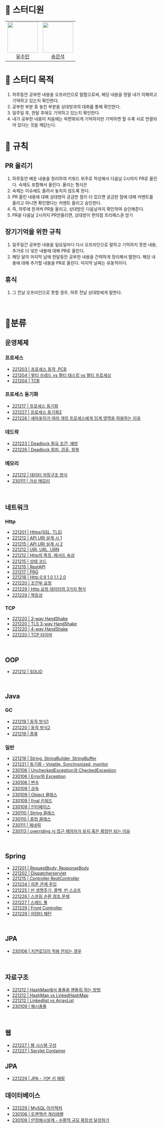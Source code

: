 # 🌱 스터디원

<table>
  <tr>
    <td align="center">
      <a href="https://github.com/sue4869">
        <img src="https://avatars.githubusercontent.com/u/68679529?v=4" width="100px;" />
        <br />
        유수민
      </a>
    </td>
    <td align="center">
      <a href="https://github.com/tilsong">
        <img src="https://avatars.githubusercontent.com/u/37373826?v=4" width="100px;" />
        <br />
        송은석
      </a>
    </td>
</table>

# 📌 스터디 목적
1) 하루동안 공부한 내용을 오프라인으로 말함으로써, 해당 내용을 정말 내가 이해하고 기억하고 있는지 확인한다. 
2) 공부한 부분 중 놓친 부분을 상대방과의 대화를 통해 확인한다. 
3) 일주일 후, 한달 후에도 기억하고 있는지 확인한다. 
4) 내가 공부한 내용이 처음에는 파편화되게 기억하지만 기억하면 할 수록 서로 연결되어 있다는 것을 깨닫는다. 

# 🔔 규칙
## PR 올리기
1) 하루동안 배운 내용을 정리하여 키워드 위주로 작성해서 다음날 2시까지 PR로 올린다. 숙제도 포함해서 올린다. 올리는 형식은 
2) 숙제는 이슈에도 올려서 놓치지 않도록 한다. 
3) PR 올린 내용에 대해 상대방이 궁금한 점이 더 있으면 궁금한 점에 대해 커멘트를 올리고 아니면 확인했다는 커멘트 올리고 승인한다. 
4) 즉, 하루에 한개씩 PR을 올리고, 상대방은 다음날까지 확인하여 승인해준다. 
5) PR을 다음날 2시까지 PR안올리면, 상대방이 편의점 프리패스권 얻기

## 장기기억을 위한 규칙
1) 일주일간 공부한 내용을 일요일마다 다시 오프라인으로 말하고 기억하지 못한 내용, 추가로 더 넣은 내용에 대해 PR로 올린다. 
2) 해당 달의 마지막 날에 한달동안 공부한 내용을 간략하게 정리해서 말한다. 해당 내용에 대해 추가할 내용을 PR로 올린다. 마지막 날짜는 유동적이다.

## 휴식
1) 그 전날 오프라인으로 못할 경우, 하루 전날 상대방에게 말한다. 

<br>



# 🐳분류



## 운영체제

### 프로세스
*  [221203 | 프로세스 동작, PCB](https://github.com/sue4869/memoryTalking/blob/main/2022/12/Day03/sumin.pdf)
*  [221204 | 멀티 쓰레드 vs 멀티 태스킹 vs 멀티 프로세싱](https://github.com/sue4869/memoryTalking/blob/main/2022/12/Day03/sumin.pdf)
*  [221204 | TCB ](https://github.com/sue4869/memoryTalking/blob/main/2022/12/Day03/sumin.pdf)

### 프로세스 동기화
*  [221217 | 프로세스 동기화](https://github.com/sue4869/memoryTalking/blob/main/2022/12/Day17/eunseok.pdf)
*  [221227 | 프로세스 동기화2](https://github.com/sue4869/memoryTalking/blob/main/2022/12/Day27/sumin1227.pdf)
*  [221226 | 세마포어가 여러 개의 프로세스에게 임계 영역을 허용하는 이유](https://github.com/sue4869/memoryTalking/blob/main/2022/12/Day03/sumin.pdf)

### 데드락
*  [221223 | Deadlock 필요 조건, 예방](https://github.com/sue4869/memoryTalking/blob/main/2022/12/Day23/eunseok.pdf)
*  [221226 | Deadlock 회피, 검출, 회복](https://github.com/sue4869/memoryTalking/blob/main/2022/12/Day03/sumin.pdf)

### 메모리
*  [221212 | 데이터 저장구조 방식](https://github.com/sue4869/memoryTalking/blob/main/2022/12/Day03/sumin.pdf)
*  [230111 | 가상 메모리](https://github.com/sue4869/memoryTalking/blob/main/2023/01/2주차/Day11/eunseok.pdf)

<br>

## 네트워크
### Http
*  [221201 | Https(SSL, TLS)](https://github.com/sue4869/memoryTalking/blob/main/2022/12/Day01/sumin.pdf)
*  [221212 | API URI 설계 시 1](https://github.com/sue4869/memoryTalking/blob/main/2022/12/Day12/eunseok.pdf) 
*  [221215 | API URI 설계 시 2](https://github.com/sue4869/memoryTalking/blob/main/2022/12/Day15/eunseok.pdf)
*  [221212 | URI, URL, URN](https://github.com/sue4869/memoryTalking/blob/main/2022/12/Day12/eunseok.pdf)
*  [221212 | Http의 특징, 메서드 속성](https://github.com/sue4869/memoryTalking/blob/main/2022/12/Day12/eunseok.pdf)
*  [221215 | 상태 코드](https://github.com/sue4869/memoryTalking/blob/main/2022/12/Day15/eunseok.pdf)
*  [221215 | RestAPI](https://github.com/sue4869/memoryTalking/blob/main/2022/12/Day15/sumin.pdf)
*  [221217 | PRG](https://github.com/sue4869/memoryTalking/blob/main/2022/12/Day17/eunseok.pdf)
*  [221218 | Http 0.9 1.0 1.1 2.0](https://github.com/sue4869/memoryTalking/blob/main/2022/12/Day18/eunseok.pdf)
*  [221220 | 조건부 요청](https://github.com/sue4869/memoryTalking/blob/main/2022/12/Day20/es.pdf)
*  [221229 | Http 요청 데이터의 3가지 형식](https://github.com/sue4869/memoryTalking/blob/main/2022/12/Day29/eunseok.pdf)
*  [221229 | 멱등성](https://github.com/sue4869/memoryTalking/blob/main/2022/12/Day29/eunseok.pdf)
### TCP
*  [221220 | 3-way HandShake](https://github.com/sue4869/memoryTalking/blob/main/2022/12/Day20/ysm.pdf)
*  [221220 | TLS 3-way HandShake](https://github.com/sue4869/memoryTalking/blob/main/2022/12/Day20/ysm.pdf)
*  [221220 | 4-way HandShake](https://github.com/sue4869/memoryTalking/blob/main/2022/12/Day20/ysm.pdf)
*  [221220 | TCP 타이머](https://github.com/sue4869/memoryTalking/blob/main/2022/12/Day20/ysm.pdf)

<br>

## OOP
* [221212 | SOLID](https://github.com/sue4869/memoryTalking/blob/main/2022/12/Day12/sumin.pdf)

<br>

## Java
### GC
  * [221219 | 동작 방식1](https://github.com/sue4869/memoryTalking/blob/main/2022/12/Day19/sumin.pdf)
  * [221220 | 동작 방식2](https://github.com/sue4869/memoryTalking/blob/main/2022/12/Day20/sumin.pdf)
  * [221219 | 종류](https://github.com/sue4869/memoryTalking/blob/main/2022/12/Day19/sumin.pdf)
### 일반
  * [221219 | String, StringBuilder, StringBuffer](https://github.com/sue4869/memoryTalking/blob/main/2022/12/Day19/sumin.pdf)
  * [221221 | 동기화 - Volatile, Synchronized, monitor](https://github.com/sue4869/memoryTalking/blob/main/2022/12/Day21/eunseok.pdf)
  * [230106 | UncheckedException과 CheckedException](https://github.com/sue4869/memoryTalking/blob/main/2023/01/1주차/Day6/sumin.pdf)
  * [230106 | Error와 Exception](https://github.com/sue4869/memoryTalking/blob/main/2023/01/1주차/Day6/sumin.pdf)
  * [230106 | 변수](https://github.com/sue4869/memoryTalking/blob/main/2023/01/1주차/Day6/eunseok.pdf)
  * [230109 | 상속](https://github.com/sue4869/memoryTalking/blob/main/2023/01/2주차/Day9/eunseok.pdf)
  * [230109 | Object 클래스](https://github.com/sue4869/memoryTalking/blob/main/2023/01/2주차/Day9/eunseok.pdf)
  * [230109 | final 키워드](https://github.com/sue4869/memoryTalking/blob/main/2023/01/2주차/Day9/eunseok.pdf)
  * [230109 | 인터페이스](https://github.com/sue4869/memoryTalking/blob/main/2023/01/2주차/Day9/eunseok.pdf)
  * [230110 | String 클래스](https://github.com/sue4869/memoryTalking/blob/main/2023/01/2주차/Day10/eunseok.pdf)
  * [230110 | 중첩 클래스](https://github.com/sue4869/memoryTalking/blob/main/2023/01/2주차/Day10/eunseok.pdf)
  * [230111 | 제네릭](https://github.com/sue4869/memoryTalking/blob/main/2023/01/2주차/Day11/eunseok.pdf)
  * [230113 | overriding 시 접근 제어자가 유지 혹은 확장만 되는 이유](https://github.com/sue4869/memoryTalking/blob/main/2023/01/2주차/Day13/eunseok.pdf)

  <br>

## Spring
  * [221201 | RequestBody, ResponseBody](https://github.com/sue4869/memoryTalking/blob/main/2022/12/Day01/sumin.pdf)
  * [221202 | Dispatcherservlet](https://github.com/sue4869/memoryTalking/blob/main/2022/12/Day02/sumin.pdf)
  * [221215 | Controller RestController](https://github.com/sue4869/memoryTalking/blob/main/2022/12/Day15/sumin.pdf)
  * [221224 | 의존 관계 주입](https://github.com/sue4869/memoryTalking/blob/main/2022/12/Day24/eunseok.pdf)
  * [221225 | 빈 생명주기, 콜백, 빈 스코프](https://github.com/sue4869/memoryTalking/blob/main/2022/12/Day25/eunseok.pdf)
  * [221226 | 스프링 순환 참조 문제](https://github.com/sue4869/memoryTalking/blob/main/2022/12/Day26/eunseok.pdf)
  * [221227 | 스레드 풀](https://github.com/sue4869/memoryTalking/blob/main/2022/12/Day27/eunseok.pdf)
  * [221229 | Front Controller](https://github.com/sue4869/memoryTalking/blob/main/2022/12/Day29/eunseok.pdf)
  * [221229 | 어댑터 패턴](https://github.com/sue4869/memoryTalking/blob/main/2022/12/Day29/eunseok.pdf)

<br>

## JPA
  * [230106 | 지연로딩이 적용 안되는 경우](https://github.com/sue4869/memoryTalking/blob/main/2023/01/1주차/Day6/sumin.pdf)

<br>

## 자료구조

  * [221212 | HashMap에서 충돌을 핸들링 하는 방법](https://github.com/sue4869/memoryTalking/blob/main/2022/12/Day12/sumin.pdf)
  * [221212 | HashMap vs LinkedHashMap ](https://github.com/sue4869/memoryTalking/blob/main/2022/12/Day12/sumin.pdf)
  * [221212 | Linkedlist vs ArrayList](https://github.com/sue4869/memoryTalking/blob/main/2022/12/Day12/sumin.pdf)
  * [230109 | 해시충돌](https://github.com/sue4869/memoryTalking/blob/main/2023/01/1주차/Day9/sumin.pdf)


<br>

## 웹 
  * [221227 | 웹 시스템 구성](https://github.com/sue4869/memoryTalking/blob/main/2022/12/Day27/eunseok.pdf)
  * [221227 | Servlet Container](https://github.com/sue4869/memoryTalking/blob/main/2022/12/Day27/eunseok.pdf)

## JPA
  * [221229 | JPA - 기본 키 매핑 ](https://github.com/sue4869/memoryTalking/blob/main/2022/12/Day29/sumin.pdf)

## 데이터베이스
  * [221229 | MySQL 아키텍처 ](https://github.com/sue4869/memoryTalking/blob/main/2022/12/Day29/sumin.pdf)
  * [230106 | 트랜잭션 격리레벨 ](https://github.com/sue4869/memoryTalking/blob/main/2023/01/1주차/Day6/sumin.pdf)
  * [230109 | 안정해시설계 - 수평적 규모 확장성 달성하기](https://github.com/sue4869/memoryTalking/blob/main/2023/01/1주차/Day9/sumin.pdf)




